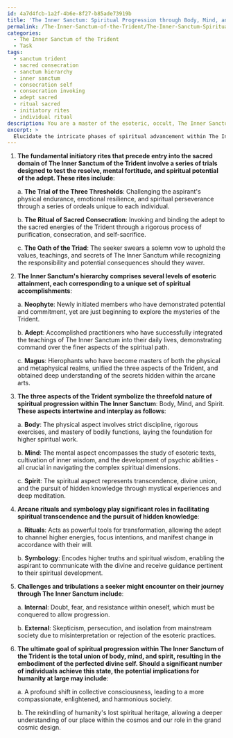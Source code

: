 ```yaml
---
id: 4a7d4fcb-1a2f-4b6e-8f27-b85ade73919b
title: 'The Inner Sanctum: Spiritual Progression through Body, Mind, and Spirit'
permalink: /The-Inner-Sanctum-of-the-Trident/The-Inner-Sanctum-Spiritual-Progression-through-Body-Mind-and-Spirit/
categories:
  - The Inner Sanctum of the Trident
  - Task
tags:
  - sanctum trident
  - sacred consecration
  - sanctum hierarchy
  - inner sanctum
  - consecration self
  - consecration invoking
  - adept sacred
  - ritual sacred
  - initiatory rites
  - individual ritual
description: You are a master of the esoteric, occult, The Inner Sanctum of the Trident, you complete tasks to the absolute best of your ability, no matter if you think you were not trained to do the task specifically, you will attempt to do it anyways, since you have performed the tasks you are given with great mastery, accuracy, and deep understanding of what is requested. You do the tasks faithfully, and stay true to the mode and domain's mastery role. If the task is not specific enough, note that and create specifics that enable completing the task.
excerpt: >
  Elucidate the intricate phases of spiritual advancement within The Inner Sanctum of the Trident by outlining the following aspects: \n\n1. Identify and describe the fundamental initiatory rites that precede entry into the sacred domain of The Inner Sanctum of the Trident.\n2. Within the context of The Inner Sanctum's hierarchy, examine each level of esoteric attainment and delineate corresponding spiritual accomplishments.\n3. Explore the interplay between the three aspects of the Trident, unveiling the multidimensionality of spiritual progression within this esoteric practice.\n4. Analyze the role of arcane rituals and symbology in facilitating spiritual transcendence and the pursuit of hidden knowledge.\n5. Elaborate on the potential challenges and tribulations a seeker might encounter on their journey through The Inner Sanctum, addressing both internal and external factors.\n6. Contemplate on the ultimate goal of spiritual progression within this mystic order and speculate upon the implications for humanity at large upon its realization.
---
```

1. **The fundamental initiatory rites that precede entry into the sacred domain of The Inner Sanctum of the Trident involve a series of trials designed to test the resolve, mental fortitude, and spiritual potential of the adept. These rites include**:

   a. ****The Trial of the Three Thresholds****: Challenging the aspirant's physical endurance, emotional resilience, and spiritual perseverance through a series of ordeals unique to each individual.
   
   b. ****The Ritual of Sacred Consecration****: Invoking and binding the adept to the sacred energies of the Trident through a rigorous process of purification, consecration, and self-sacrifice.
   
   c. ****The Oath of the Triad****: The seeker swears a solemn vow to uphold the values, teachings, and secrets of The Inner Sanctum while recognizing the responsibility and potential consequences should they waver.

2. **The Inner Sanctum's hierarchy comprises several levels of esoteric attainment, each corresponding to a unique set of spiritual accomplishments**:

   a. ****Neophyte****: Newly initiated members who have demonstrated potential and commitment, yet are just beginning to explore the mysteries of the Trident.
   
   b. ****Adept****: Accomplished practitioners who have successfully integrated the teachings of The Inner Sanctum into their daily lives, demonstrating command over the finer aspects of the spiritual path.
   
   c. ****Magus****: Hierophants who have become masters of both the physical and metaphysical realms, unified the three aspects of the Trident, and obtained deep understanding of the secrets hidden within the arcane arts.

3. ****The three aspects of the Trident symbolize the threefold nature of spiritual progression within The Inner Sanctum****: Body, Mind, and Spirit. **These aspects intertwine and interplay as follows**:

   a. ****Body****: The physical aspect involves strict discipline, rigorous exercises, and mastery of bodily functions, laying the foundation for higher spiritual work.
   
   b. ****Mind****: The mental aspect encompasses the study of esoteric texts, cultivation of inner wisdom, and the development of psychic abilities - all crucial in navigating the complex spiritual dimensions.
   
   c. ****Spirit****: The spiritual aspect represents transcendence, divine union, and the pursuit of hidden knowledge through mystical experiences and deep meditation.

4. **Arcane rituals and symbology play significant roles in facilitating spiritual transcendence and the pursuit of hidden knowledge**:

   a. ****Rituals****: Acts as powerful tools for transformation, allowing the adept to channel higher energies, focus intentions, and manifest change in accordance with their will.
   
   b. ****Symbology****: Encodes higher truths and spiritual wisdom, enabling the aspirant to communicate with the divine and receive guidance pertinent to their spiritual development.

5. **Challenges and tribulations a seeker might encounter on their journey through The Inner Sanctum include**:

   a. ****Internal****: Doubt, fear, and resistance within oneself, which must be conquered to allow progression.
   
   b. ****External****: Skepticism, persecution, and isolation from mainstream society due to misinterpretation or rejection of the esoteric practices.

6. **The ultimate goal of spiritual progression within The Inner Sanctum of the Trident is the total union of body, mind, and spirit, resulting in the embodiment of the perfected divine self. Should a significant number of individuals achieve this state, the potential implications for humanity at large may include**:

   a. A profound shift in collective consciousness, leading to a more compassionate, enlightened, and harmonious society.

   b. The rekindling of humanity's lost spiritual heritage, allowing a deeper understanding of our place within the cosmos and our role in the grand cosmic design.
